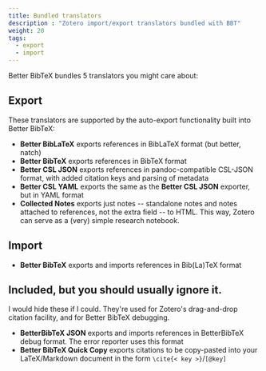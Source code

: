 ```yaml
---
title: Bundled translators
description : "Zotero import/export translators bundled with BBT"
weight: 20
tags:
  - export
  - import
---
```

Better BibTeX bundles 5 translators you might care about:

## Export

These translators are supported by the auto-export functionality built into Better BibTeX:

* **Better BibLaTeX** exports references in BibLaTeX format (but better, natch)
* **Better BibTeX** exports references in BibTeX format
* **Better CSL JSON** exports references in pandoc-compatible CSL-JSON format, with added citation keys and parsing of metadata
* **Better CSL YAML** exports the same as the **Better CSL JSON** exporter, but in YAML format
* **Collected Notes** exports just notes -- standalone notes and notes attached to references, not the extra field -- to HTML. This way, Zotero can serve as a (very) simple research notebook.

## Import

* **Better BibTeX** exports and imports references in Bib(La)TeX format

## Included, but you should usually ignore it.

I would hide these if I could. They're used for Zotero's drag-and-drop citation facility, and for Better BibTeX debugging.

* **BetterBibTeX JSON** exports and imports references in BetterBibTeX debug format. The error reporter uses this format
* **Better BibTeX Quick Copy** exports citations to be copy-pasted into your LaTeX/Markdown document in the form `\cite{< key >}`/`[@key]`

